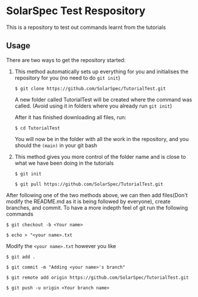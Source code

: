 # SolarSpec Test Respository

This is a repository to test out commands learnt from the tutorials

## Usage

There are two ways to get the repository started:

1. This method automatically sets up everything for you and initialises the repository for you (no need to do `git init`)

   `$ git clone https://github.com/SolarSpec/TutorialTest.git`

   A new folder called TutorialTest will be created where the command was called. (Avoid using it in folders where you already run `git init`)

   After it has finished downloading all files, run:

   `$ cd TutorialTest`

   You will now be in the folder with all the work in the repository, and you should the `(main)` in your git bash

2. This method gives you more control of the folder name and is close to what we have been doing in the tutorials

   `$ git init`

   `$ git pull https://github.com/SolarSpec/TutorialTest.git`

After following one of the two methods above, we can then add files(Don't modify the README.md as it is being followed by everyone), create branches, and commit. To have a more indepth feel of git run the following commands

`$ git checkout -b <Your name>`

`$ echo > "<your name>.txt`

Modify the `<your name>.txt` however you like

`$ git add .`

`$ git commit -m "Adding <your name>'s branch"`

`$ git remote add origin https://github.com/SolarSpec/TutorialTest.git`

`$ git push -u origin <Your branch name>`
